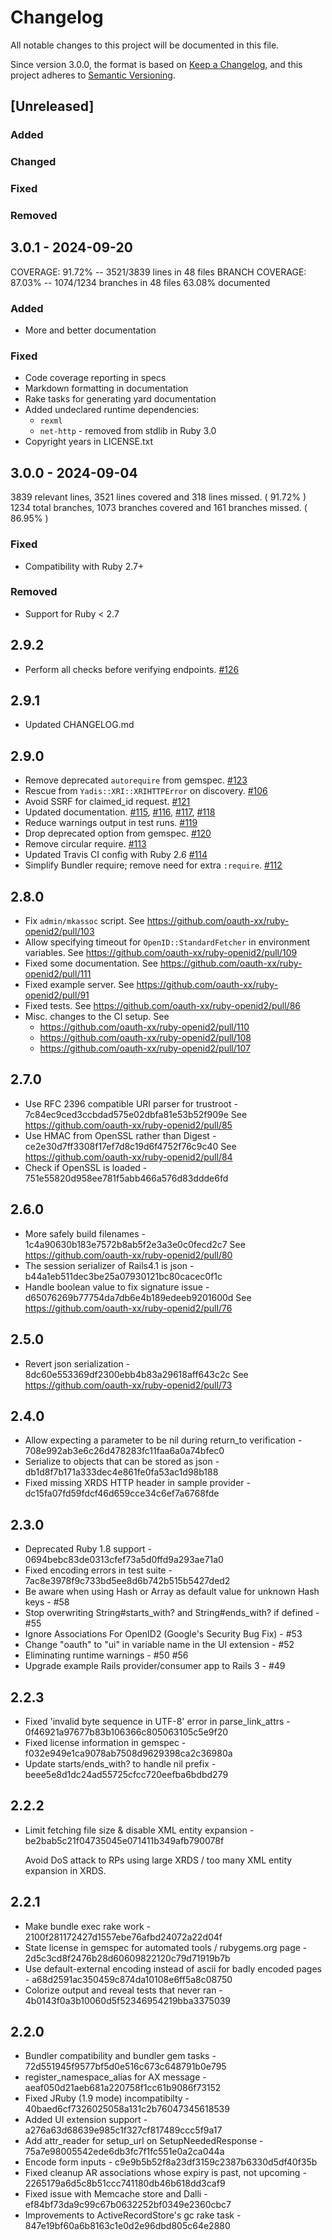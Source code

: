 # Changelog
All notable changes to this project will be documented in this file.

Since version 3.0.0, the format is based on [Keep a Changelog](https://keepachangelog.com/en/1.0.0/),
and this project adheres to [Semantic Versioning](https://semver.org/spec/v2.0.0.html).

## [Unreleased]
### Added
### Changed
### Fixed
### Removed

## 3.0.1 - 2024-09-20
COVERAGE:  91.72% -- 3521/3839 lines in 48 files
BRANCH COVERAGE:  87.03% -- 1074/1234 branches in 48 files
63.08% documented
### Added
- More and better documentation
### Fixed
- Code coverage reporting in specs
- Markdown formatting in documentation
- Rake tasks for generating yard documentation
- Added undeclared runtime dependencies:
  - `rexml`
  - `net-http` - removed from stdlib in Ruby 3.0
- Copyright years in LICENSE.txt

## 3.0.0 - 2024-09-04
3839 relevant lines, 3521 lines covered and 318 lines missed. ( 91.72% )
1234 total branches, 1073 branches covered and 161 branches missed. ( 86.95% )
### Fixed
- Compatibility with Ruby 2.7+
### Removed
- Support for Ruby < 2.7

## 2.9.2

* Perform all checks before verifying endpoints.
  [#126](https://github.com/oauth-xx/ruby-openid2/pull/126)

## 2.9.1

* Updated CHANGELOG.md

## 2.9.0

* Remove deprecated `autorequire` from gemspec.
  [#123](https://github.com/oauth-xx/ruby-openid2/pull/123)
* Rescue from `Yadis::XRI::XRIHTTPError` on discovery.
  [#106](https://github.com/oauth-xx/ruby-openid2/pull/106)
* Avoid SSRF for claimed_id request.
  [#121](https://github.com/oauth-xx/ruby-openid2/pull/121)
* Updated documentation.
  [#115](https://github.com/oauth-xx/ruby-openid2/pull/115), [#116](https://github.com/oauth-xx/ruby-openid2/pull/116), [#117](https://github.com/oauth-xx/ruby-openid2/pull/117), [#118](https://github.com/oauth-xx/ruby-openid2/pull/118)
* Reduce warnings output in test runs.
  [#119](https://github.com/oauth-xx/ruby-openid2/pull/119)
* Drop deprecated option from gemspec.
  [#120](https://github.com/oauth-xx/ruby-openid2/pull/120)
* Remove circular require.
  [#113](https://github.com/oauth-xx/ruby-openid2/pull/113)
* Updated Travis CI config with Ruby 2.6
  [#114](https://github.com/oauth-xx/ruby-openid2/pull/114)
* Simplify Bundler require; remove need for extra `:require`.
  [#112](https://github.com/oauth-xx/ruby-openid2/pull/112)

## 2.8.0

* Fix `admin/mkassoc` script.
  See https://github.com/oauth-xx/ruby-openid2/pull/103
* Allow specifying timeout for `OpenID::StandardFetcher` in environment variables.
  See https://github.com/oauth-xx/ruby-openid2/pull/109
* Fixed some documentation.
  See https://github.com/oauth-xx/ruby-openid2/pull/111
* Fixed example server.
  See https://github.com/oauth-xx/ruby-openid2/pull/91
* Fixed tests.
  See https://github.com/oauth-xx/ruby-openid2/pull/86
* Misc. changes to the CI setup.
  See
  - https://github.com/oauth-xx/ruby-openid2/pull/110
  - https://github.com/oauth-xx/ruby-openid2/pull/108
  - https://github.com/oauth-xx/ruby-openid2/pull/107

## 2.7.0

* Use RFC 2396 compatible URI parser for trustroot - 7c84ec9ced3ccbdad575e02dbfa81e53b52f909e
  See https://github.com/oauth-xx/ruby-openid2/pull/85
* Use HMAC from OpenSSL rather than Digest - ce2e30d7ff3308f17ef7d8c19d6f4752f76c9c40
  See https://github.com/oauth-xx/ruby-openid2/pull/84
* Check if OpenSSL is loaded - 751e55820d958ee781f5abb466a576d83ddde6fd

## 2.6.0

* More safely build filenames - 1c4a90630b183e7572b8ab5f2e3a3e0c0fecd2c7
  See https://github.com/oauth-xx/ruby-openid2/pull/80
* The session serializer of Rails4.1 is json - b44a1eb511dec3be25a07930121bc80cacec0f1c
* Handle boolean value to fix signature issue - d65076269b77754da7db6e4b189edeeb9201600d
  See https://github.com/oauth-xx/ruby-openid2/pull/76

## 2.5.0

* Revert json serialization - 8dc60e553369df2300ebb4b83a29618aff643c2c
  See https://github.com/oauth-xx/ruby-openid2/pull/73

## 2.4.0

* Allow expecting a parameter to be nil during return_to verification - 708e992ab3e6c26d478283fc11faa6a0a74bfec0
* Serialize to objects that can be stored as json - db1d8f7b171a333dec4e861fe0fa53ac1d98b188
* Fixed missing XRDS HTTP header in sample provider - dc15fa07fd59fdcf46d659cce34c6ef7a6768fde

## 2.3.0

* Deprecated Ruby 1.8 support - 0694bebc83de0313cfef73a5d0ffd9a293ae71a0
* Fixed encoding errors in test suite - 7ac8e3978f9c733bd5ee8d6b742b515b5427ded2
* Be aware when using Hash or Array as default value for unknown Hash keys - #58
* Stop overwriting String#starts_with? and String#ends_with? if defined - #55
* Ignore Associations For OpenID2 (Google's Security Bug Fix) - #53
* Change "oauth" to "ui" in variable name in the UI extension - #52
* Eliminating runtime warnings - #50 #56
* Upgrade example Rails provider/consumer app to Rails 3 - #49

## 2.2.3

* Fixed 'invalid byte sequence in UTF-8' error in parse_link_attrs - 0f46921a97677b83b106366c805063105c5e9f20
* Fixed license information in gemspec - f032e949e1ca9078ab7508d9629398ca2c36980a
* Update starts/ends_with? to handle nil prefix - beee5e8d1dc24ad55725cfcc720eefba6bdbd279

## 2.2.2

* Limit fetching file size & disable XML entity expansion - be2bab5c21f04735045e071411b349afb790078f

  Avoid DoS attack to RPs using large XRDS / too many XML entity expansion in XRDS.

## 2.2.1

* Make bundle exec rake work - 2100f281172427d1557ebe76afbd24072a22d04f
* State license in gemspec for automated tools / rubygems.org page - 2d5c3cd8f2476b28d60609822120c79d71919b7b
* Use default-external encoding instead of ascii for badly encoded pages - a68d2591ac350459c874da10108e6ff5a8c08750
* Colorize output and reveal tests that never ran - 4b0143f0a3b10060d5f52346954219bba3375039

## 2.2.0

* Bundler compatibility and bundler gem tasks - 72d551945f9577bf5d0e516c673c648791b0e795
* register_namespace_alias for AX message - aeaf050d21aeb681a220758f1cc61b9086f73152
* Fixed JRuby (1.9 mode) incompatibilty - 40baed6cf7326025058a131c2b76047345618539
* Added UI extension support - a276a63d68639e985c1f327cf817489ccc5f9a17
* Add attr_reader for setup_url on SetupNeededResponse - 75a7e98005542ede6db3fc7f1fc551e0a2ca044a
* Encode form inputs - c9e9b5b52f8a23df3159c2387b6330d5df40f35b
* Fixed cleanup AR associations whose expiry is past, not upcoming - 2265179a6d5c8b51ccc741180db46b618dd3caf9
* Fixed issue with Memcache store and Dalli - ef84bf73da9c99c67b0632252bf0349e2360cbc7
* Improvements to ActiveRecordStore's gc rake task - 847e19bf60a6b8163c1e0d2e96dbd805c64e2880
